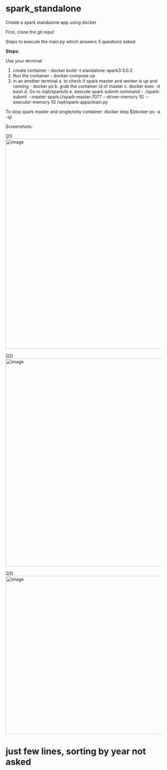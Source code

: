 # spark_standalone
Create a spark standalone app using docker

First, clone the git repo!

Steps to execute the main.py which answers 3 questions asked

**Steps:**

Use your terminal 

1) create container - docker build -t standalone-spark3:3.0.2 .
2) Run the container - docker-compose up
3) in an another terminal
  a. to check if spark master and worker is up and running - docker ps
  b. grab the container id of master
  c. docker exec -it <CONTAINER ID>  bash
  d. Go to /opt/spark/bi
   e. execute spark submit command - ./spark-submit --master spark://spark-master:7077 --driver-memory 1G --executor-memory 1G /opt/spark-apps/main.py

To stop spark master and single/only container: docker stop $(docker ps -a -q)




Screenshots:

Q1) <img width="678" alt="image" src="https://github.com/09Sayali/spark_standalone/assets/61360725/578e29f1-53b8-486d-b57d-ededdeee686a">

Q2) <img width="671" alt="image" src="https://github.com/09Sayali/spark_standalone/assets/61360725/a85dae0e-fe52-4f56-b6e9-b64af8e77174">

Q3) <img width="510" alt="image" src="https://github.com/09Sayali/spark_standalone/assets/61360725/a6b4b6d0-db55-4b95-85e5-8e3011049e06">
# just few lines, sorting by year not asked




